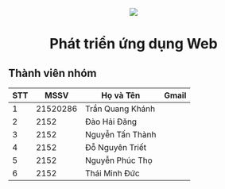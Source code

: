 <p align="center">
  <img src="https://www.uit.edu.vn/sites/vi/files/banner_uit.png">
</p>

<h1 align="center">Phát triển ứng dụng Web</h1>

## Thành viên nhóm

<p align="center">
  
| STT | MSSV | Họ và Tên | Gmail |
|----|-------|------|-------|
| 1 | 21520286 | Trần Quang Khánh |  |
| 2 | 2152 | Đào Hải Đăng |  |
| 3 | 2152 | Nguyễn Tấn Thành |  |
| 4 | 2152 | Đỗ Nguyên Triết |  |
| 5 | 2152 | Nguyễn Phúc Thọ |  |
| 6 | 2152 | Thái Minh Đức |  |

</p>


